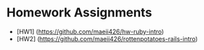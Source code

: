 # Homework Assignments

* [HW1] (https://github.com/maeii426/hw-ruby-intro)
* [HW2] (https://github.com/maeii426/rottenpotatoes-rails-intro)
